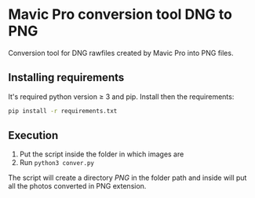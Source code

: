 # Mavic Pro conversion tool DNG to PNG

Conversion tool for DNG rawfiles created by Mavic Pro into PNG files.

## Installing requirements

It's required python version ≥ 3 and pip. Install then the requirements:

```bash
pip install -r requirements.txt
```

## Execution

1. Put the script inside the folder in which images are
2. Run ``` python3 conver.py ```

The script will create a directory *PNG* in the folder path and inside will put all the photos converted in PNG extension.